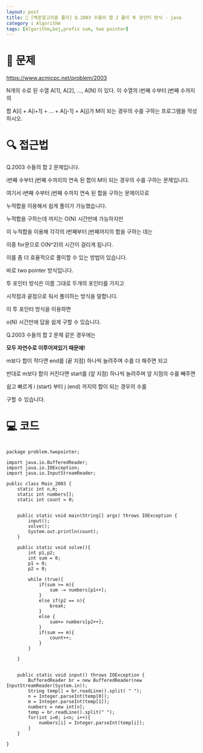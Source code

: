 ```yaml
---
layout: post
title: 📖 [백준알고리즘 풀이] Q.2003 수들의 합 2 풀이 투 포인터 방식 - java
category : Algorithm
tags: [Algorithm,boj,prefix sum, two pointer]
---
```

# 📖 문제
https://www.acmicpc.net/problem/2003

N개의 수로 된 수열 A[1], A[2], …, A[N] 이 있다. 이 수열의 i번째 수부터 j번째 수까지의

합 A[i] + A[i+1] + … + A[j-1] + A[j]가 M이 되는 경우의 수를 구하는 프로그램을 작성하시오.

# 🔍 접근법

Q.2003 수들의 합 2 문제입니다.

i번째 수부터 j번째 수까지의 연속 된 합이 M이 되는 경우의 수를 구하는 문제입니다.

여기서 i번째 수부터 j번째 수까지 연속 된 합을 구하는 문제이므로

누적합을 이용해서 쉽게 풀이가 가능했습니다. 

누적합을 구하는데 까지는 O(N) 시간만에 가능하지만

이 누적합을 이용해 각각의 i번째부터 j번째까지의 합을 구하는 데는 

이중 for문으로 O(N^2)의 시간이 걸리게 됩니다.

이를 좀 더 효율적으로 풀이할 수 있는 방법이 있습니다.

바로 two pointer 방식입니다.

투 포인터 방식은 이름 그대로 두개의 포인터를 가지고

시작점과 끝점으로 둬서 풀이하는 방식을 말합니다.

이 투 포인터 방식을 이용하면

o(N) 시간만에 답을 쉽게 구할 수 있습니다.

Q.2003 수들의 합 2 문제 같은 경우에는

<b> 모두 자연수로 이루어져있기 때문에! </b>

m보다 합이 작다면 end를 (끝 지점) 하나씩 늘려주며 수를 더 해주면 되고

반대로 m보다 합이 커진다면 start를 (앞 지점) 하나씩 늘려주며 앞 지점의 수를 빼주면 

쉽고 빠르게 i (start) 부터 j (end) 까지의 합이 되는 경우의 수를 

구할 수 있습니다.
               
# 💻 코드

```

package problem.twopointer;

import java.io.BufferedReader;
import java.io.IOException;
import java.io.InputStreamReader;

public class Main_2003 {
    static int n,m;
    static int numbers[];
    static int count = 0;


    public static void main(String[] args) throws IOException {
        input();
        solve();
        System.out.println(count);
    }

    public static void solve(){
        int p1,p2;
        int sum = 0;
        p1 = 0;
        p2 = 0;

        while (true){
            if(sum >= m){
                sum -= numbers[p1++];
            }
            else if(p2 == n){
                break;
            }
            else {
                sum+= numbers[p2++];
            }
            if(sum == m){
                count++;
            }
        }

    }


    public static void input() throws IOException {
        BufferedReader br = new BufferedReader(new InputStreamReader(System.in));
        String temp[] = br.readLine().split( " ");
        n = Integer.parseInt(temp[0]);
        m = Integer.parseInt(temp[1]);
        numbers = new int[n];
        temp = br.readLine().split(" ");
        for(int i=0; i<n; i++){
            numbers[i] = Integer.parseInt(temp[i]);
        }
    }

}


```
